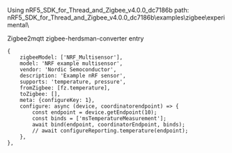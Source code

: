 Using nRF5_SDK_for_Thread_and_Zigbee_v4.0.0_dc7186b
path: nRF5_SDK_for_Thread_and_Zigbee_v4.0.0_dc7186b\examples\zigbee\experimental\




Zigbee2mqtt zigbee-herdsman-converter entry
```
{
    zigbeeModel: ['NRF_Multisensor'],
    model: 'NRF example multisensor',
    vendor: 'Nordic Semoconductor',
    description: 'Example nRF sensor',
    supports: 'temperature, pressure',
    fromZigbee: [fz.temperature],
    toZigbee: [],
    meta: {configureKey: 1},
    configure: async (device, coordinatorendpoint) => {
        const endpoint = device.getEndpoint(10);
        const binds = ['msTemperatureMeasurement'];
        await bind(endpoint, coordinatorEndpoint, binds);
        // await configureReporting.temperature(endpoint);
    },
},
```